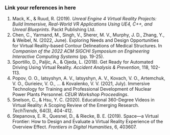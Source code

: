 ### Link your references in here

1. Mack, K., & Ruud, R. (2019). *Unreal Engine 4 Virtual Reality Projects: Build Immersive, Real-World VR Applications Using UE4, C++, and Unreal Blueprints*. Packt Publishing Ltd.
2. Chen, C., Yarmand, M., Singh, V., Sherer, M. V., Murphy, J. D., Zhang, Y., & Weibel, N. (2022, June). Exploring Needs and Design Opportunities for Virtual Reality-based Contour Delineations of Medical Structures. In *Companion of the 2022 ACM SIGCHI Symposium on Engineering Interactive Computing Systems* (pp. 19-25).
3. Sportillo, D., Paljic, A., & Ojeda, L. (2018). Get Ready for Automated Driving Using Virtual Reality. *Accident Analysis & Prevention*, 118, 102-113.
4. Popov, O. O., Iatsyshyn, A. V., Iatsyshyn, A. V., Kovach, V. O., Artemchuk, V. O., Gurieiev, V. O., ... & Kovalenko, V. V. (2021, July). Immersive Technology for Training and Professional Development of Nuclear Power Plants Personnel. *CEUR Workshop Proceedings*.
5. Snelson, C., & Hsu, Y. C. (2020). Educational 360-Degree Videos in Virtual Reality: A Scoping Review of the Emerging Research. *TechTrends*, 64(3), 404-412.
6. Stepanova, E. R., Quesnel, D., & Riecke, B. E. (2019). Space—a Virtual Frontier: How to Design and Evaluate a Virtual Reality Experience of the Overview Effect. *Frontiers in Digital Humanities*, 6, 403607.
